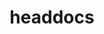 ---
layout: post
type: post
title: headdocs
description: ""
excerpt: "Desenvolvimento do site headdocs utilizando WordPress."
categories: ['portfolio']
tags: ['Front-end']
comments: true
type: single
live: "https://headdocs.com.br/"
permalink: /portfolio/:title/
---